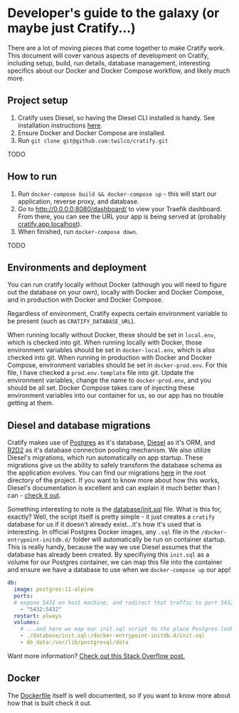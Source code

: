 # Developer's guide to the galaxy (or maybe just Cratify...)

There are a lot of moving pieces that come together to make Cratify work.  This document will cover various aspects of development on Cratify, including setup, build, run details, database management, interesting specifics about our Docker and Docker Compose workflow, and likely much more.

## Project setup

1. Cratify uses Diesel, so having the Diesel CLI installed is handy.  See installation instructions [here](https://github.com/diesel-rs/diesel/tree/master/diesel_cli#installation).
2. Ensure Docker and Docker Compose are installed.
3. Run `git clone git@github.com:twilco/cratify.git`

TODO

## How to run

1. Run `docker-compose build && docker-compose up` - this will start our application, reverse proxy, and database.
2. Go to <http://0.0.0.0:8080/dashboard/> to view your Traefik dashboard.  From there, you can see the URL your app is being served at (probably [cratify.app.localhost]()).
3. When finished, run `docker-compose down`.

TODO

## Environments and deployment

You can run cratify locally without Docker (although you will need to figure out the database on your own), locally with Docker and Docker Compose, and in production with Docker and Docker Compose.

Regardless of environment, Cratify expects certain environment variable to be present (such as `CRATIFY_DATABASE_URL`).  

When running locally without Docker, these should be set in `local.env`, which is checked into git.  When running locally with Docker, those environment variables should be set in `docker-local.env`, which is also checked into git.  When running in production with Docker and Docker Compose, environment variables should be set in `docker-prod.env`.  For this file, I have checked a `prod.env.template` file into git.  Update the environment variables, change the name to `docker-prod.env`, and you should be all set.  Docker Compose takes care of injecting these environment variables into our container for us, so our app has no trouble getting at them.

## Diesel and database migrations

Cratify makes use of [Postgres](https://www.postgresql.org/) as it's database, [Diesel](http://diesel.rs/) as it's ORM, and [R2D2](https://github.com/sfackler/r2d2) as it's database connection pooling mechanism.  We also utilize Diesel's migrations, which run automatically on app startup. These migrations give us the ability to safely transform the database schema as the application evolves.  You can find our migrations [here](/migrations) in the root directory of the project.  If you want to know more about how this works, Diesel's documentation is excellent and can explain it much better than I can - [check it out](http://diesel.rs/guides/getting-started/).

Something interesting to note is the [database/init.sql](/database/init.sql) file.  What is this for, exactly?  Well, the script itself is pretty simple - it just creates a `cratify` database for us if it doesn't already exist...it's how it's used that is interesting.  In official Postgres Docker images, any `.sql` file in the `/docker-entrypoint-initdb.d/` folder will automatically be run on container startup.  This is really handy, because the way we use Diesel assumes that the database has already been created.  By specifiying this `init.sql` as a volume for our Postgres container, we can map this file into the container and ensure we have a database to use when we `docker-compose up` our app!

```.yaml
db:
  image: postgres:11-alpine
  ports:
  # expose 5432 on host machine, and redirect that traffic to port 5432 in this container
    - "5432:5432"
  restart: always
  volumes:
    # ...and here we map our init.sql script to the place Postgres looks for it!
    - ./database/init.sql:/docker-entrypoint-initdb.d/init.sql
    - db_data:/var/lib/postgresql/data
``` 

Want more information?  [Check out this Stack Overflow post.](https://stackoverflow.com/questions/26598738/how-to-create-user-database-in-script-for-docker-postgres)

## Docker

The [Dockerfile](/Dockerfile) itself is well documented, so if you want to know more about how that is built check it out.



